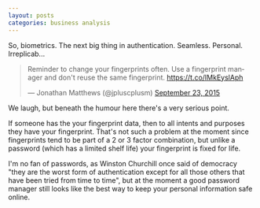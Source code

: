 ```yaml
---
layout: posts
categories: business analysis
---
```


So, biometrics. The next big thing in authentication. Seamless. Personal. Irreplicab...

<blockquote class="twitter-tweet" lang="en"><p lang="en" dir="ltr">Reminder to change your fingerprints often. Use a fingerprint manager and don&#39;t reuse the same fingerprint. <a href="https://t.co/IMkEyslAph">https://t.co/IMkEyslAph</a></p>&mdash; Jonathan Matthews (@jpluscplusm) <a href="https://twitter.com/jpluscplusm/status/646811379312279552">September 23, 2015</a></blockquote>
<script async src="//platform.twitter.com/widgets.js" charset="utf-8"></script>

We laugh, but beneath the humour here there's a very serious point.

If someone has the your fingerprint data, then to all intents and purposes they have your fingerprint. That's not such a problem at the moment since fingerprints tend to be part of a 2 or 3 factor combination, but unlike a password (which has a limited shelf life) your fingerprint is fixed for life.

I'm no fan of passwords, as Winston Churchill once said of democracy "they are the worst form of authentication except for all those others that have been tried from time to time", but at the moment a good password manager still looks like the best way to keep your personal information safe online.

